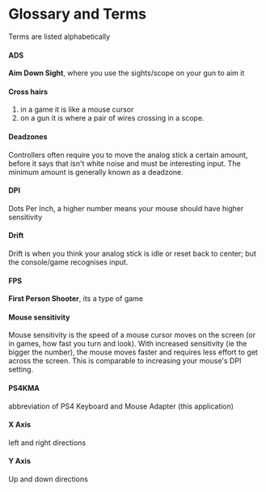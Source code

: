 # Glossary and Terms

Terms are listed alphabetically

#### ADS
**Aim Down Sight**, where you use the sights/scope on your gun to aim it

#### Cross hairs
1. in a game it is like a mouse cursor
2. on a gun it is where a pair of wires crossing in a scope.

#### Deadzones
Controllers often require you to move the analog stick a certain amount, before it says that  isn't white noise and must be interesting input. The minimum amount is generally known as a deadzone.

#### DPI
Dots Per Inch, a higher number means your mouse should have higher sensitivity

#### Drift
Drift is when you think your analog stick is idle or reset back to center; but the console/game recognises input.

#### FPS
**First Person Shooter**, its a type of game

#### Mouse sensitivity
Mouse sensitivity is the speed of a mouse cursor moves on the screen (or in games, how fast you turn and look). With increased sensitivity (ie the bigger the number), the mouse moves faster and requires less effort to get across the screen.
This is comparable to increasing your mouse's DPI setting.

#### PS4KMA
abbreviation of PS4 Keyboard and Mouse Adapter (this application)

#### X Axis
left and right directions

#### Y Axis
Up and down directions

